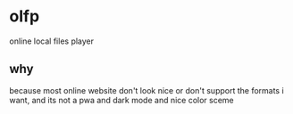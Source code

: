 # olfp
online local files player

## why
because most online website don't look nice or don't support the formats i want, and its not a pwa and dark mode and nice color sceme
